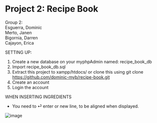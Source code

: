 # Project 2: Recipe Book  
Group 2:  
Esguerra, Dominic  
Merto, Janen  
Bigornia, Darren  
Cajayon, Erica  
  
SETTING UP:  
1. Create a new database on your myphpAdmin named: recipe_book_db  
2. Import recipe_book_db.sql  
3. Extract this project to xampp/htdocs/ or clone this using git clone https://github.com/dominic-myb/recipe-book.git  
4. Create an account  
5. Login the account  
  
WHEN INSERTING INGREDIENTS  
- You need to ⏎ enter or new line, to be aligned when displayed.  
  
![image](https://github.com/dominic-myb/recipe-book/assets/109610236/31f0cd49-33a7-4852-bdc4-32d722228649)  
  
  